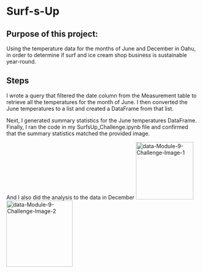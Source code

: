 # Surf-s-Up
## Purpose of this project: 
Using the temperature data for the months of June and December in Oahu, in order to determine if surf and ice cream shop business is sustainable year-round.

## Steps
I wrote a query that filtered the date column from the Measurement table to retrieve all the temperatures for the month of June. I then converted the June temperatures to a list and created a DataFrame from that list.

Next, I generated summary statistics for the June temperatures DataFrame. Finally, I ran the code in my SurfsUp_Challenge.ipynb file and confirmed that the summary statistics matched the provided image.

And I also did the analysis to the data in December
<img width="150" alt="data-Module-9-Challenge-Image-1" src="https://user-images.githubusercontent.com/111480084/225205288-6ddd689d-cfec-414c-999e-08a58f57f7a0.png">
<img width="173" alt="data-Module-9-Challenge-Image-2" src="https://user-images.githubusercontent.com/111480084/225205329-78431851-53ca-43b7-b323-b76da9993ecb.png">

